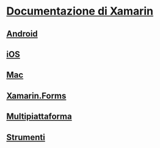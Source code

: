 # [Documentazione di Xamarin](index.yml)
## [Android](android/index.yml)
## [iOS](ios/index.yml)
## [Mac](mac/index.yml)
## [Xamarin.Forms](xamarin-forms/index.yml)
## [Multipiattaforma](cross-platform/index.yml)
## [Strumenti](tools/index.md)
